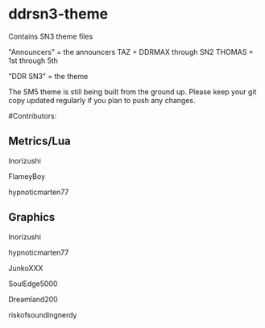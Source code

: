# ddrsn3-theme
Contains SN3 theme files

"Announcers" = the announcers
TAZ = DDRMAX through SN2
THOMAS = 1st through 5th

"DDR SN3" = the theme

The SM5 theme is still being built from the ground up. Please keep your git copy updated regularly if you plan to push any changes.

#Contributors:

Metrics/Lua
--
Inorizushi

FlameyBoy

hypnoticmarten77

Graphics
--
Inorizushi

hypnoticmarten77

JunkoXXX

SoulEdge5000

Dreamland200

riskofsoundingnerdy
